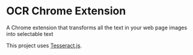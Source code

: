 # OCR Chrome Extension
A Chrome extension that transforms all the text in your web page images into selectable text

This project uses [Tesseract.js](https://github.com/naptha/tesseract.js).

